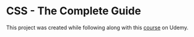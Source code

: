 # CSS - The Complete Guide

This project was created while following along with this [course](https://www.udemy.com/course/css-the-complete-guide-incl-flexbox-grid-sass/) on Udemy.